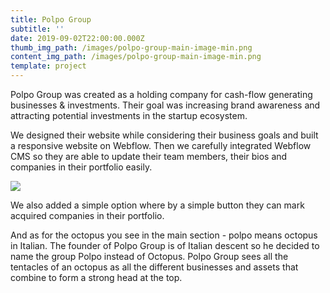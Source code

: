 ```yaml
---
title: Polpo Group
subtitle: ''
date: 2019-09-02T22:00:00.000Z
thumb_img_path: /images/polpo-group-main-image-min.png
content_img_path: /images/polpo-group-main-image-min.png
template: project
---
```

Polpo Group was created as a holding company for cash-flow generating businesses & investments. Their goal was increasing brand awareness and attracting potential investments in the startup ecosystem.

We designed their website while considering their business goals and built a responsive website on Webflow. Then we carefully integrated Webflow CMS so they are able to update their team members, their bios and companies in their portfolio easily.

![](/images/polpo-group-secondary-image-min.png)

We also added a simple option where by a simple button they can mark acquired companies in their portfolio.

And as for the octopus you see in the main section - polpo means octopus in Italian. The founder of Polpo Group is of Italian descent so he decided to name the group Polpo instead of Octopus. Polpo Group sees all the tentacles of an octopus as all the different businesses and assets that combine to form a strong head at the top.
